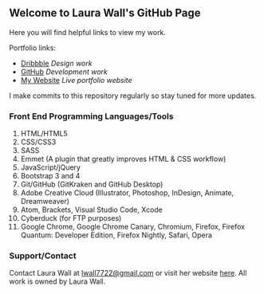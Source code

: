 ## Welcome to Laura Wall's GitHub Page

Here you will find helpful links to view my work.

Portfolio links:
- [Dribbble](https://dribbble.com/lwall) _Design work_
- [GitHub](https://github.com/lauramwall) _Development work_
- [My Website](https://www.lwalldevelopment.com/) _Live portfolio website_

I make commits to this repository regularly so stay tuned for more updates.

### Front End Programming Languages/Tools

1. HTML/HTML5
2. CSS/CSS3
3. SASS
4. Emmet (A plugin that greatly improves HTML & CSS workflow)
5. JavaScript/jQuery
6. Bootstrap 3 and 4
7. Git/GitHub (GitKraken and GitHub Desktop)
8. Adobe Creative Cloud (Illustrator, Photoshop, InDesign, Animate, Dreamweaver)
9. Atom, Brackets, Visual Studio Code, Xcode
10. Cyberduck (for FTP purposes)
11. Google Chrome, Google Chrome Canary, Chromium, Firefox, Firefox Quantum: Developer Edition, Firefox Nightly, Safari, Opera

### Support/Contact

Contact Laura Wall at lwall7722@gmail.com or visit her website [here](https://www.lwalldevelopment.com/). All work is owned by Laura Wall.
